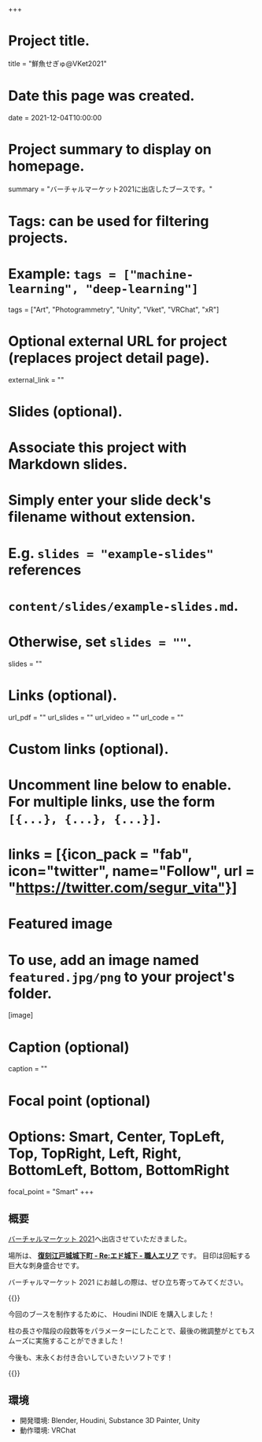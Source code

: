 +++
# Project title.
title = "鮮魚せぎゅ@VKet2021"

# Date this page was created.
date = 2021-12-04T10:00:00

# Project summary to display on homepage.
summary = "バーチャルマーケット2021に出店したブースです。"

# Tags: can be used for filtering projects.
# Example: `tags = ["machine-learning", "deep-learning"]`
tags = ["Art", "Photogrammetry", "Unity", "Vket", "VRChat", "xR"]

# Optional external URL for project (replaces project detail page).
external_link = ""

# Slides (optional).
#   Associate this project with Markdown slides.
#   Simply enter your slide deck's filename without extension.
#   E.g. `slides = "example-slides"` references 
#   `content/slides/example-slides.md`.
#   Otherwise, set `slides = ""`.
slides = ""

# Links (optional).
url_pdf = ""
url_slides = ""
url_video = ""
url_code = ""

# Custom links (optional).
#   Uncomment line below to enable. For multiple links, use the form `[{...}, {...}, {...}]`.
# links = [{icon_pack = "fab", icon="twitter", name="Follow", url = "https://twitter.com/segur_vita"}]

# Featured image
# To use, add an image named `featured.jpg/png` to your project's folder. 
[image]
  # Caption (optional)
  caption = ""

  # Focal point (optional)
  # Options: Smart, Center, TopLeft, Top, TopRight, Left, Right, BottomLeft, Bottom, BottomRight
  focal_point = "Smart"
+++

## 概要

[バーチャルマーケット 2021](https://winter2021.vket.com/circle/349)へ出店させていただきました。

場所は、 [**復刻江戸城城下町 - Re:エド城下 - 職人エリア**](https://winter2021.vket.com/world/15) です。
目印は回転する巨大な刺身盛合せです。

バーチャルマーケット 2021 にお越しの際は、ぜひ立ち寄ってみてください。

{{<twitter user="segur_vita" id="1467697818848862208" >}}

今回のブースを制作するために、 Houdini INDIE を購入しました！

柱の長さや階段の段数等をパラメーターにしたことで、最後の微調整がとてもスムーズに実施することができました！

今後も、末永くお付き合いしていきたいソフトです！

{{<twitter user="segur_vita" id="1460103262871306241" >}}

## 環境

- 開発環境: Blender, Houdini, Substance 3D Painter, Unity
- 動作環境: VRChat

